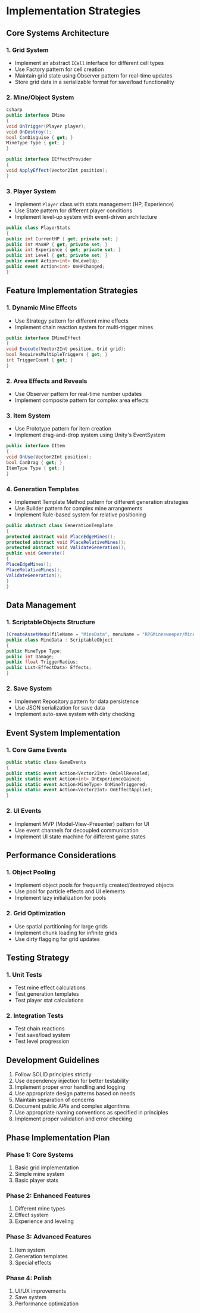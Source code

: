 # Implementation Strategies

## Core Systems Architecture

### 1. Grid System
- Implement an abstract `ICell` interface for different cell types
- Use Factory pattern for cell creation
- Maintain grid state using Observer pattern for real-time updates
- Store grid data in a serializable format for save/load functionality

### 2. Mine/Object System
```csharp
csharp
public interface IMine
{
void OnTrigger(Player player);
void OnDestroy();
bool CanDisguise { get; }
MineType Type { get; }
}

public interface IEffectProvider
{
void ApplyEffect(Vector2Int position);
}
```

### 3. Player System
- Implement `Player` class with stats management (HP, Experience)
- Use State pattern for different player conditions
- Implement level-up system with event-driven architecture
```csharp
public class PlayerStats
{
public int CurrentHP { get; private set; }
public int MaxHP { get; private set; }
public int Experience { get; private set; }
public int Level { get; private set; }
public event Action<int> OnLevelUp;
public event Action<int> OnHPChanged;
}
```


## Feature Implementation Strategies

### 1. Dynamic Mine Effects
- Use Strategy pattern for different mine effects
- Implement chain reaction system for multi-trigger mines

```csharp
public interface IMineEffect
{
void Execute(Vector2Int position, Grid grid);
bool RequiresMultipleTriggers { get; }
int TriggerCount { get; }
}
```


### 2. Area Effects and Reveals
- Use Observer pattern for real-time number updates
- Implement composite pattern for complex area effects

### 3. Item System
- Use Prototype pattern for item creation
- Implement drag-and-drop system using Unity's EventSystem
```csharp
public interface IItem
{
void OnUse(Vector2Int position);
bool CanDrag { get; }
ItemType Type { get; }
}
```

### 4. Generation Templates
- Implement Template Method pattern for different generation strategies
- Use Builder pattern for complex mine arrangements
- Implement Rule-based system for relative positioning

```csharp
public abstract class GenerationTemplate
{
protected abstract void PlaceEdgeMines();
protected abstract void PlaceRelativeMines();
protected abstract void ValidateGeneration();
public void Generate()
{
PlaceEdgeMines();
PlaceRelativeMines();
ValidateGeneration();
}
}
```


## Data Management

### 1. ScriptableObjects Structure
```csharp
[CreateAssetMenu(fileName = "MineData", menuName = "RPGMinesweeper/MineData")]
public class MineData : ScriptableObject
{
public MineType Type;
public int Damage;
public float TriggerRadius;
public List<EffectData> Effects;
}
```

### 2. Save System
- Implement Repository pattern for data persistence
- Use JSON serialization for save data
- Implement auto-save system with dirty checking

## Event System Implementation

### 1. Core Game Events
```csharp
public static class GameEvents
{
public static event Action<Vector2Int> OnCellRevealed;
public static event Action<int> OnExperienceGained;
public static event Action<MineType> OnMineTriggered;
public static event Action<Vector2Int> OnEffectApplied;
}
```


### 2. UI Events
- Implement MVP (Model-View-Presenter) pattern for UI
- Use event channels for decoupled communication
- Implement UI state machine for different game states

## Performance Considerations

### 1. Object Pooling
- Implement object pools for frequently created/destroyed objects
- Use pool for particle effects and UI elements
- Implement lazy initialization for pools

### 2. Grid Optimization
- Use spatial partitioning for large grids
- Implement chunk loading for infinite grids
- Use dirty flagging for grid updates

## Testing Strategy

### 1. Unit Tests
- Test mine effect calculations
- Test generation templates
- Test player stat calculations

### 2. Integration Tests
- Test chain reactions
- Test save/load system
- Test level progression

## Development Guidelines

1. Follow SOLID principles strictly
2. Use dependency injection for better testability
3. Implement proper error handling and logging
4. Use appropriate design patterns based on needs
5. Maintain separation of concerns
6. Document public APIs and complex algorithms
7. Use appropriate naming conventions as specified in principles
8. Implement proper validation and error checking

## Phase Implementation Plan

### Phase 1: Core Systems
1. Basic grid implementation
2. Simple mine system
3. Basic player stats

### Phase 2: Enhanced Features
1. Different mine types
2. Effect system
3. Experience and leveling

### Phase 3: Advanced Features
1. Item system
2. Generation templates
3. Special effects

### Phase 4: Polish
1. UI/UX improvements
2. Save system
3. Performance optimization